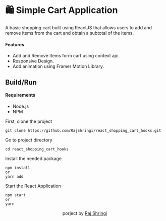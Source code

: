 
# 🛍 Simple Cart Application

A basic shopping cart built using ReactJS that allows users to add and
remove items from the cart and obtain a subtotal of the items. 

#### Features
- Add and Remove Items form cart using context api.
- Responsive Design.
- Add animation using Framer Motion Library.

## Build/Run
#### Requirements
- Node.js
- NPM

First, clone the project 
```
git clone https://github.com/RajShringi/react_shopping_cart_hooks.git
```
Go to project directory
```
cd react_shopping_cart_hooks
```
Install the needed package
```
npm install
or
yarn add
```
Start the React Application
```
npm start 
or
yarn
```

<div align="center"><p> porject by <a href="https://twitter.com/RajShringi1">Raj Shringi</a></p></div>


